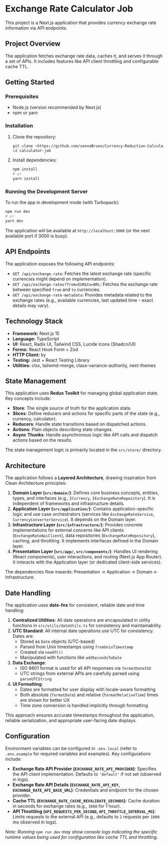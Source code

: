 # Exchange Rate Calculator Job

This project is a Next.js application that provides currency exchange rate information via API endpoints.

## Project Overview

The application fetches exchange rate data, caches it, and serves it through a set of APIs. It includes features like API client throttling and configurable cache TTL.

## Getting Started

### Prerequisites

- Node.js (version recommended by Next.js)
- npm or yarn

### Installation

1.  Clone the repository:
    ```bash
    git clone <https://github.com/sennaBruno/Currency-Reduction-Calculator>
    cd calculator-job
    ```
2.  Install dependencies:
    ```bash
    npm install
    # or
    yarn install
    ```

### Running the Development Server

To run the app in development mode (with Turbopack):

```bash
npm run dev
# or
yarn dev
```

The application will be available at `http://localhost:3000` (or the next available port if 3000 is busy).

## API Endpoints

The application exposes the following API endpoints:

-   `GET /api/exchange-rate`: Fetches the latest exchange rate (specific currencies might depend on implementation).
-   `GET /api/exchange-rates?from=EUR&to=BRL`: Fetches the exchange rate between specified `from` and `to` currencies.
-   `GET /api/exchange-rate-metadata`: Provides metadata related to the exchange rates (e.g., available currencies, last updated time - exact details may vary).

## Technology Stack

-   **Framework:** Next.js 15
-   **Language:** TypeScript
-   **UI:** React, Radix UI, Tailwind CSS, Lucide Icons (Shadcn/UI)
-   **Forms:** React Hook Form + Zod
-   **HTTP Client:** ky
-   **Testing:** Jest + React Testing Library
-   **Utilities:** clsx, tailwind-merge, class-variance-authority, next-themes


## State Management

This application uses **Redux Toolkit** for managing global application state. Key concepts include:

-   **Store**: The single source of truth for the application state.
-   **Slices**: Define reducers and actions for specific parts of the state (e.g., currency, calculator).
-   **Reducers**: Handle state transitions based on dispatched actions.
-   **Actions**: Plain objects describing state changes.
-   **Async Thunks**: Handle asynchronous logic like API calls and dispatch actions based on the results.

The state management logic is primarily located in the `src/store/` directory.

## Architecture

The application follows a **Layered Architecture**, drawing inspiration from Clean Architecture principles:

1.  **Domain Layer (`src/domain/`)**: Defines core business concepts, entities, types, and interfaces (e.g., `ICurrency`, `IExchangeRateRepository`). It is independent of frameworks and infrastructure details.
2.  **Application Layer (`src/application/`)**: Contains application-specific logic and use case orchestrators (services like `ExchangeRateService`, `CurrencyConverterService`). It depends on the Domain layer.
3.  **Infrastructure Layer (`src/infrastructure/`)**: Provides concrete implementations for external concerns like API clients (`ExchangeRateApiClient`), data repositories (`ExchangeRateRepository`), caching, and throttling. It implements interfaces defined in the Domain layer.
4.  **Presentation Layer (`src/app/`, `src/components/`)**: Handles UI rendering (React components), user interactions, and routing (Next.js App Router). It interacts with the Application layer (or dedicated client-side services).

The dependencies flow inwards: Presentation -> Application -> Domain <- Infrastructure.

## Date Handling

The application uses **date-fns** for consistent, reliable date and time handling:

1.  **Centralized Utilities**: All date operations are encapsulated in utility functions in `src/utils/dateUtils.ts` for consistency and maintainability.
2.  **UTC Standard**: All internal date operations use UTC for consistency. Dates are:
    - Stored as `Date` objects (UTC-based)
    - Parsed from Unix timestamps using `fromUnixTimestamp` 
    - Created via `nowUTC()`
    - Manipulated with functions like `addSecondsToDate`
3.  **Data Exchange**: 
    - ISO 8601 format is used for all API responses via `formatDateISO`
    - UTC strings from external APIs are carefully parsed using `parseUTCString`
4.  **UI Formatting**:
    - Dates are formatted for user display with locale-aware formatting
    - Both absolute (`formatDate`) and relative (`formatRelativeTime`) times are shown for better UX
    - Time zone conversion is handled implicitly through formatting

This approach ensures accurate timestamps throughout the application, reliable serialization, and appropriate user-facing date displays.

## Configuration

Environment variables can be configured in `.env.local` (refer to `.env.example` for required variables and examples). Key configurations include:

-   **Exchange Rate API Provider (`EXCHANGE_RATE_API_PROVIDER`)**: Specifies the API client implementation. Defaults to `'default'` if not set (observed in logs).
-   **Exchange Rate API Details (`EXCHANGE_RATE_API_KEY`, `EXCHANGE_RATE_API_BASE_URL`)**: Credentials and endpoint for the chosen provider.
-   **Cache TTL (`EXCHANGE_RATE_CACHE_REVALIDATE_SECONDS`)**: Cache duration in seconds for exchange rates (e.g., `3600` for 1 hour).
-   **API Throttling (`API_REQUESTS_PER_SECOND`, `API_THROTTLE_INTERVAL_MS`)**: Limits requests to the external API (e.g., defaults to `2` requests per `1000` ms observed in logs).

*Note: Running `npm run dev` may show console logs indicating the specific runtime values being used for configuration like cache TTL and throttling.*